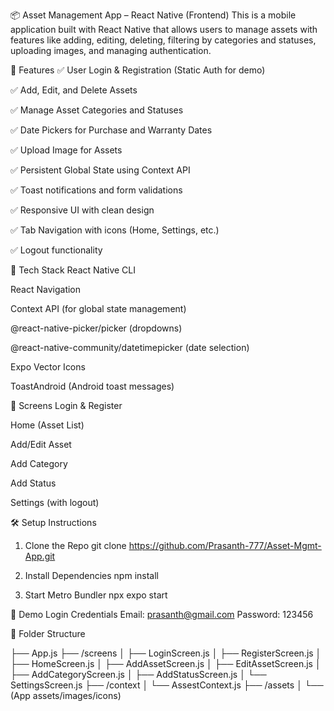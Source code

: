 📦 Asset Management App – React Native (Frontend)
This is a mobile application built with React Native that allows users to manage assets with features like adding, editing, deleting, filtering by categories and statuses, uploading images, and managing authentication.

🚀 Features
✅ User Login & Registration (Static Auth for demo)

✅ Add, Edit, and Delete Assets

✅ Manage Asset Categories and Statuses

✅ Date Pickers for Purchase and Warranty Dates

✅ Upload Image for Assets

✅ Persistent Global State using Context API

✅ Toast notifications and form validations

✅ Responsive UI with clean design

✅ Tab Navigation with icons (Home, Settings, etc.)

✅ Logout functionality

🧰 Tech Stack
React Native CLI

React Navigation

Context API (for global state management)

@react-native-picker/picker (dropdowns)

@react-native-community/datetimepicker (date selection)

Expo Vector Icons

ToastAndroid (Android toast messages)

📸 Screens
Login & Register

Home (Asset List)

Add/Edit Asset

Add Category

Add Status

Settings (with logout)

🛠️ Setup Instructions
1. Clone the Repo
git clone https://github.com/Prasanth-777/Asset-Mgmt-App.git


3. Install Dependencies
npm install

4. Start Metro Bundler
npx expo start



🔐 Demo Login Credentials
Email: prasanth@gmail.com
Password: 123456

📁 Folder Structure

├── App.js
├── /screens
│   ├── LoginScreen.js
│   ├── RegisterScreen.js
│   ├── HomeScreen.js
│   ├── AddAssetScreen.js
│   ├── EditAssetScreen.js
│   ├── AddCategoryScreen.js
│   ├── AddStatusScreen.js
│   └── SettingsScreen.js
├── /context
│   └── AssestContext.js
├── /assets
│   └── (App assets/images/icons)
